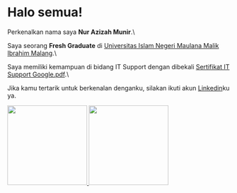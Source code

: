 # Halo semua! 

Perkenalkan nama saya **Nur Azizah Munir**.\

Saya seorang **Fresh Graduate** di [Universitas Islam Negeri Maulana Malik Ibrahim Malang](https://uin-malang.ac.id/).\

Saya memiliki kemampuan di bidang IT Support dengan dibekali [Sertifikat IT Support Google.pdf](https://github.com/nrazizahmr/nrazizahmr/files/10768574/Sertifikat.IT.Support.Google.pdf).\

Jika kamu tertarik untuk berkenalan denganku, silakan ikuti akun [Linkedin](https://www.linkedin.com/in/nur-azizah-munir/)ku ya.

<p align="left">
<a href="https://github.com/nrazizahmr">
  <img height="180em" src="https://github-readme-stats-eight-theta.vercel.app/api?username=nrazizahmr&show_icons=true&theme=algolia&include_all_commits=true&count_private=true"/>
  <img height="180em" src="https://github-readme-stats-eight-theta.vercel.app/api/top-langs/?username=nrazizahmr&layout=compact&langs_count=8&theme=algolia"/>
</a>
</p>
